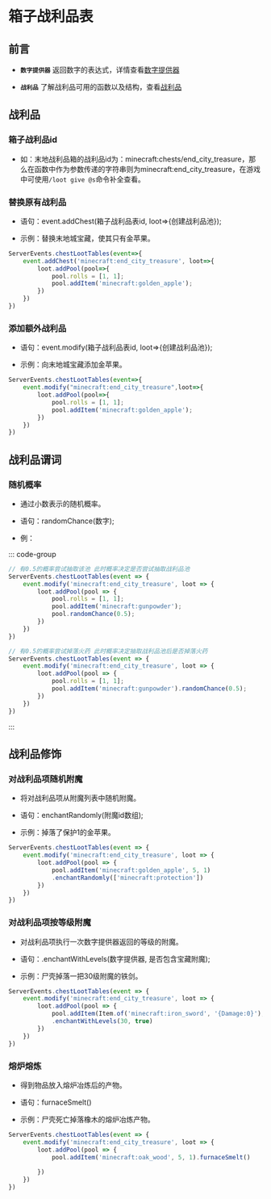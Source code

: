 # 箱子战利品表

## 前言

- **`数字提供器`** 返回数字的表达式，详情查看[数字提供器](../MiscellaneousKnowledge/NumberProvider.md)

- **`战利品`** 了解战利品可用的函数以及结构，查看[战利品](./LootTable.md)

## 战利品

### 箱子战利品id

- 如：末地战利品箱的战利品id为：minecraft:chests/end_city_treasure，那么在函数中作为参数传递的字符串则为minecraft:end_city_treasure，在游戏中可使用`/loot give @s`命令补全查看。

### 替换原有战利品

- 语句：event.addChest(箱子战利品表id, loot=>{创建战利品池});

- 示例：替换末地城宝藏，使其只有金苹果。

```js
ServerEvents.chestLootTables(event=>{
    event.addChest('minecraft:end_city_treasure', loot=>{
        loot.addPool(pool=>{
            pool.rolls = [1, 1];
            pool.addItem('minecraft:golden_apple');
        })
    })
})
```

### 添加额外战利品

- 语句：event.modify(箱子战利品表id, loot=>{创建战利品池});

- 示例：向末地城宝藏添加金苹果。

```js
ServerEvents.chestLootTables(event=>{
    event.modify("minecraft:end_city_treasure",loot=>{
        loot.addPool(pool=>{
            pool.rolls = [1, 1];
            pool.addItem('minecraft:golden_apple');
        })
    })
})
```

## 战利品谓词

### 随机概率

- 通过小数表示的随机概率。

- 语句：randomChance(数字);

- 例：

::: code-group

```js [应用战利品池]
// 有0.5的概率尝试抽取该池 此时概率决定是否尝试抽取战利品池
ServerEvents.chestLootTables(event => {
    event.modify('minecraft:end_city_treasure', loot => {
        loot.addPool(pool => {
            pool.rolls = [1, 1];
            pool.addItem('minecraft:gunpowder');
            pool.randomChance(0.5);
        })
    })
})
```

```js [应用战利品项]
// 有0.5的概率尝试掉落火药 此时概率决定抽取战利品池后是否掉落火药
ServerEvents.chestLootTables(event => {
    event.modify('minecraft:end_city_treasure', loot => {
        loot.addPool(pool => {
            pool.rolls = [1, 1];
            pool.addItem('minecraft:gunpowder').randomChance(0.5);
        })
    })
})
```

:::

## 战利品修饰

### 对战利品项随机附魔

- 将对战利品项从附魔列表中随机附魔。

- 语句：enchantRandomly(附魔id数组);

- 示例：掉落了保护1的金苹果。

```js
ServerEvents.chestLootTables(event => {
    event.modify('minecraft:end_city_treasure', loot => {
        loot.addPool(pool => {
            pool.addItem('minecraft:golden_apple', 5, 1)
            .enchantRandomly(['minecraft:protection'])
        })
    })
})
```

### 对战利品项按等级附魔

- 对战利品项执行一次数字提供器返回的等级的附魔。

- 语句：.enchantWithLevels(数字提供器, 是否包含宝藏附魔);

- 示例：尸壳掉落一把30级附魔的铁剑。

```js
ServerEvents.chestLootTables(event => {
    event.modify('minecraft:end_city_treasure', loot => {
        loot.addPool(pool => {
            pool.addItem(Item.of('minecraft:iron_sword', '{Damage:0}'), 5, 1)
            .enchantWithLevels(30, true)
        })
    })
})
```

### 熔炉熔炼

- 得到物品放入熔炉冶炼后的产物。

- 语句：furnaceSmelt()

- 示例：尸壳死亡掉落橡木的熔炉冶炼产物。

```js
ServerEvents.chestLootTables(event => {
    event.modify('minecraft:end_city_treasure', loot => {
        loot.addPool(pool => {
            pool.addItem('minecraft:oak_wood', 5, 1).furnaceSmelt()
            
        })
    })
})
```
